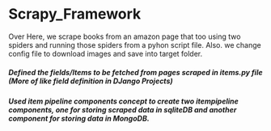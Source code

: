 # Scrapy_Framework
Over Here, we scrape books from an amazon page that too using two spiders and running those spiders from a pyhon script file. Also. we change config file to download images and save into target folder.

##### Defined the fields/Items to be fetched from pages scraped in items.py file (More of like field definition in DJango Projects)

##### Used item pipeline components concept to create two itempipeline components, one for storing scraped data in sqliteDB and another component for storing data in MongoDB.
